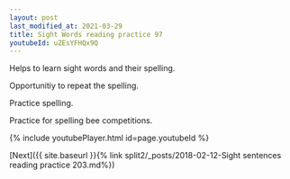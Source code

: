 ```yaml
---
layout: post
last_modified_at: 2021-03-29
title: Sight Words reading practice 97
youtubeId: uZEsYFHQx9Q
---
```

 
 
Helps to learn sight words and their spelling.

Opportunitiy to repeat the spelling. 

Practice spelling. 
 
Practice for spelling bee competitions. 
 
{% include youtubePlayer.html id=page.youtubeId %}
 
 

[Next]({{ site.baseurl }}{% link  split2/_posts/2018-02-12-Sight sentences reading practice 203.md%})
 
